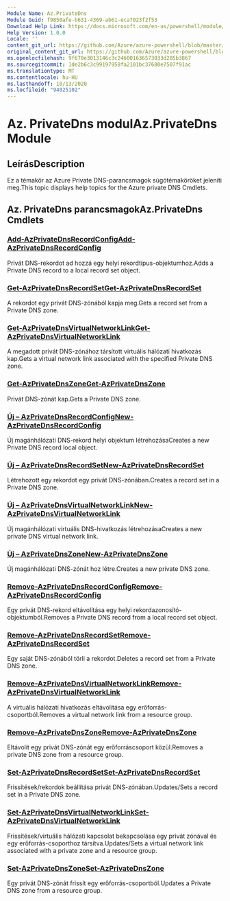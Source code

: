 ```yaml
---
Module Name: Az.PrivateDns
Module Guid: f9850afe-b631-4369-ab61-eca7023f2f53
Download Help Link: https://docs.microsoft.com/en-us/powershell/module/az.privatedns
Help Version: 1.0.0
Locale: ''
content_git_url: https://github.com/Azure/azure-powershell/blob/master/src/PrivateDns/PrivateDns/help/Az.PrivateDNS.md
original_content_git_url: https://github.com/Azure/azure-powershell/blob/master/src/PrivateDns/PrivateDns/help/Az.PrivateDNS.md
ms.openlocfilehash: 9f670e3013146c3c246001636573033d205b3867
ms.sourcegitcommit: 1de2b6c3c99197958fa2101bc37680e7507f91ac
ms.translationtype: MT
ms.contentlocale: hu-HU
ms.lasthandoff: 10/13/2020
ms.locfileid: "94025102"
---
```

# <span data-ttu-id="e23a6-101">Az. PrivateDns modul</span><span class="sxs-lookup"><span data-stu-id="e23a6-101">Az.PrivateDns Module</span></span>
## <span data-ttu-id="e23a6-102">Leírás</span><span class="sxs-lookup"><span data-stu-id="e23a6-102">Description</span></span>
<span data-ttu-id="e23a6-103">Ez a témakör az Azure Private DNS-parancsmagok súgótémaköröket jeleníti meg.</span><span class="sxs-lookup"><span data-stu-id="e23a6-103">This topic displays help topics for the Azure private DNS Cmdlets.</span></span>

## <span data-ttu-id="e23a6-104">Az. PrivateDns parancsmagok</span><span class="sxs-lookup"><span data-stu-id="e23a6-104">Az.PrivateDns Cmdlets</span></span>
### [<span data-ttu-id="e23a6-105">Add-AzPrivateDnsRecordConfig</span><span class="sxs-lookup"><span data-stu-id="e23a6-105">Add-AzPrivateDnsRecordConfig</span></span>](Add-AzPrivateDnsRecordConfig.md)
<span data-ttu-id="e23a6-106">Privát DNS-rekordot ad hozzá egy helyi rekordtípus-objektumhoz.</span><span class="sxs-lookup"><span data-stu-id="e23a6-106">Adds a Private DNS record to a local record set object.</span></span>

### [<span data-ttu-id="e23a6-107">Get-AzPrivateDnsRecordSet</span><span class="sxs-lookup"><span data-stu-id="e23a6-107">Get-AzPrivateDnsRecordSet</span></span>](Get-AzPrivateDnsRecordSet.md)
<span data-ttu-id="e23a6-108">A rekordot egy privát DNS-zónából kapja meg.</span><span class="sxs-lookup"><span data-stu-id="e23a6-108">Gets a record set from a Private DNS zone.</span></span>

### [<span data-ttu-id="e23a6-109">Get-AzPrivateDnsVirtualNetworkLink</span><span class="sxs-lookup"><span data-stu-id="e23a6-109">Get-AzPrivateDnsVirtualNetworkLink</span></span>](Get-AzPrivateDnsVirtualNetworkLink.md)
<span data-ttu-id="e23a6-110">A megadott privát DNS-zónához társított virtuális hálózati hivatkozás kap.</span><span class="sxs-lookup"><span data-stu-id="e23a6-110">Gets a virtual network link associated with the specified Private DNS zone.</span></span>

### [<span data-ttu-id="e23a6-111">Get-AzPrivateDnsZone</span><span class="sxs-lookup"><span data-stu-id="e23a6-111">Get-AzPrivateDnsZone</span></span>](Get-AzPrivateDnsZone.md)
<span data-ttu-id="e23a6-112">Privát DNS-zónát kap.</span><span class="sxs-lookup"><span data-stu-id="e23a6-112">Gets a Private DNS zone.</span></span>

### [<span data-ttu-id="e23a6-113">Új – AzPrivateDnsRecordConfig</span><span class="sxs-lookup"><span data-stu-id="e23a6-113">New-AzPrivateDnsRecordConfig</span></span>](New-AzPrivateDnsRecordConfig.md)
<span data-ttu-id="e23a6-114">Új magánhálózati DNS-rekord helyi objektum létrehozása</span><span class="sxs-lookup"><span data-stu-id="e23a6-114">Creates a new Private DNS record local object.</span></span>

### [<span data-ttu-id="e23a6-115">Új – AzPrivateDnsRecordSet</span><span class="sxs-lookup"><span data-stu-id="e23a6-115">New-AzPrivateDnsRecordSet</span></span>](New-AzPrivateDnsRecordSet.md)
<span data-ttu-id="e23a6-116">Létrehozott egy rekordot egy privát DNS-zónában.</span><span class="sxs-lookup"><span data-stu-id="e23a6-116">Creates a record set in a Private DNS zone.</span></span>

### [<span data-ttu-id="e23a6-117">Új – AzPrivateDnsVirtualNetworkLink</span><span class="sxs-lookup"><span data-stu-id="e23a6-117">New-AzPrivateDnsVirtualNetworkLink</span></span>](New-AzPrivateDnsVirtualNetworkLink.md)
<span data-ttu-id="e23a6-118">Új magánhálózati virtuális DNS-hivatkozás létrehozása</span><span class="sxs-lookup"><span data-stu-id="e23a6-118">Creates a new private DNS virtual network link.</span></span>

### [<span data-ttu-id="e23a6-119">Új – AzPrivateDnsZone</span><span class="sxs-lookup"><span data-stu-id="e23a6-119">New-AzPrivateDnsZone</span></span>](New-AzPrivateDnsZone.md)
<span data-ttu-id="e23a6-120">Új magánhálózati DNS-zónát hoz létre.</span><span class="sxs-lookup"><span data-stu-id="e23a6-120">Creates a new private DNS zone.</span></span>

### [<span data-ttu-id="e23a6-121">Remove-AzPrivateDnsRecordConfig</span><span class="sxs-lookup"><span data-stu-id="e23a6-121">Remove-AzPrivateDnsRecordConfig</span></span>](Remove-AzPrivateDnsRecordConfig.md)
<span data-ttu-id="e23a6-122">Egy privát DNS-rekord eltávolítása egy helyi rekordazonosító-objektumból.</span><span class="sxs-lookup"><span data-stu-id="e23a6-122">Removes a Private DNS record from a local record set object.</span></span>

### [<span data-ttu-id="e23a6-123">Remove-AzPrivateDnsRecordSet</span><span class="sxs-lookup"><span data-stu-id="e23a6-123">Remove-AzPrivateDnsRecordSet</span></span>](Remove-AzPrivateDnsRecordSet.md)
<span data-ttu-id="e23a6-124">Egy saját DNS-zónából törli a rekordot.</span><span class="sxs-lookup"><span data-stu-id="e23a6-124">Deletes a record set from a Private DNS zone.</span></span>

### [<span data-ttu-id="e23a6-125">Remove-AzPrivateDnsVirtualNetworkLink</span><span class="sxs-lookup"><span data-stu-id="e23a6-125">Remove-AzPrivateDnsVirtualNetworkLink</span></span>](Remove-AzPrivateDnsVirtualNetworkLink.md)
<span data-ttu-id="e23a6-126">A virtuális hálózati hivatkozás eltávolítása egy erőforrás-csoportból.</span><span class="sxs-lookup"><span data-stu-id="e23a6-126">Removes a virtual network link from a resource group.</span></span>

### [<span data-ttu-id="e23a6-127">Remove-AzPrivateDnsZone</span><span class="sxs-lookup"><span data-stu-id="e23a6-127">Remove-AzPrivateDnsZone</span></span>](Remove-AzPrivateDnsZone.md)
<span data-ttu-id="e23a6-128">Eltávolít egy privát DNS-zónát egy erőforráscsoport közül.</span><span class="sxs-lookup"><span data-stu-id="e23a6-128">Removes a private DNS zone from a resource group.</span></span>

### [<span data-ttu-id="e23a6-129">Set-AzPrivateDnsRecordSet</span><span class="sxs-lookup"><span data-stu-id="e23a6-129">Set-AzPrivateDnsRecordSet</span></span>](Set-AzPrivateDnsRecordSet.md)
<span data-ttu-id="e23a6-130">Frissítések/rekordok beállítása privát DNS-zónában.</span><span class="sxs-lookup"><span data-stu-id="e23a6-130">Updates/Sets a record set in a Private DNS zone.</span></span>

### [<span data-ttu-id="e23a6-131">Set-AzPrivateDnsVirtualNetworkLink</span><span class="sxs-lookup"><span data-stu-id="e23a6-131">Set-AzPrivateDnsVirtualNetworkLink</span></span>](Set-AzPrivateDnsVirtualNetworkLink.md)
<span data-ttu-id="e23a6-132">Frissítések/virtuális hálózati kapcsolat bekapcsolása egy privát zónával és egy erőforrás-csoporthoz társítva.</span><span class="sxs-lookup"><span data-stu-id="e23a6-132">Updates/Sets a virtual network link associated with a private zone and a resource group.</span></span>

### [<span data-ttu-id="e23a6-133">Set-AzPrivateDnsZone</span><span class="sxs-lookup"><span data-stu-id="e23a6-133">Set-AzPrivateDnsZone</span></span>](Set-AzPrivateDnsZone.md)
<span data-ttu-id="e23a6-134">Egy privát DNS-zónát frissít egy erőforrás-csoportból.</span><span class="sxs-lookup"><span data-stu-id="e23a6-134">Updates a Private DNS zone from a resource group.</span></span>

